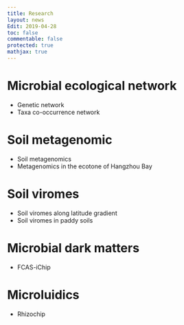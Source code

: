 ```yaml
---
title: Research
layout: news
Edit: 2019-04-28
toc: false
commentable: false
protected: true
mathjax: true
---
```


# Microbial ecological network
- Genetic network
-  Taxa co-occurrence network

# Soil metagenomic
- Soil metagenomics
- Metagenomics in the ecotone of Hangzhou Bay

# Soil viromes
- Soil viromes along latitude gradient
- Soil viromes in paddy soils

# Microbial dark matters
- FCAS-iChip

# Microluidics
- Rhizochip
